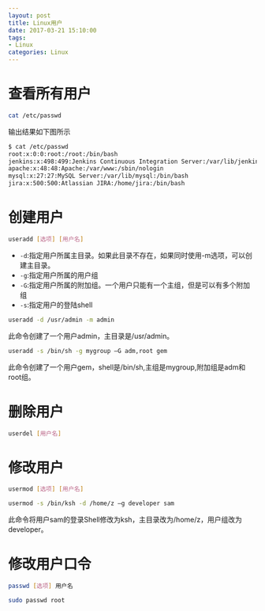 ```yaml
---
layout: post
title: Linux用户
date: 2017-03-21 15:10:00
tags:
- Linux
categories: Linux
---
```



# 查看所有用户
```bash
cat /etc/passwd
```
输出结果如下图所示        
```bash
$ cat /etc/passwd
root:x:0:0:root:/root:/bin/bash
jenkins:x:498:499:Jenkins Continuous Integration Server:/var/lib/jenkins:/bin/bash
apache:x:48:48:Apache:/var/www:/sbin/nologin
mysql:x:27:27:MySQL Server:/var/lib/mysql:/bin/bash
jira:x:500:500:Atlassian JIRA:/home/jira:/bin/bash
```

# 创建用户
```bash
useradd [选项] [用户名]
```

* `-d`:指定用户所属主目录。如果此目录不存在，如果同时使用-m选项，可以创建主目录。
* `-g`:指定用户所属的用户组
* `-G`:指定用户所属的附加组。一个用户只能有一个主组，但是可以有多个附加组
* `-s`:指定用户的登陆shell

```bash
useradd -d /usr/admin -m admin
```
此命令创建了一个用户admin，主目录是/usr/admin。

```bash
useradd -s /bin/sh -g mygroup –G adm,root gem
```
此命令创建了一个用户gem，shell是/bin/sh,主组是mygroup,附加组是adm和root组。


# 删除用户
```bash
userdel [用户名]
```

# 修改用户
```bash
usermod [选项] [用户名]
```

```bash
usermod -s /bin/ksh -d /home/z –g developer sam
```
此命令将用户sam的登录Shell修改为ksh，主目录改为/home/z，用户组改为developer。


# 修改用户口令
```bash
passwd [选项] 用户名
```

```bash
sudo passwd root
```



